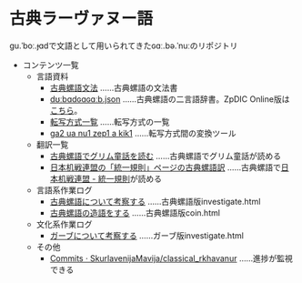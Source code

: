 # 古典ラーヴァヌー語
ɡu.ˈboː.ɟɑdで文語として用いられてきたɢɑː.bə.ˈnuːのリポジトリ

+ コンテンツ一覧
    + 言語資料
        + [古典螺語文法](https://skurlavenijamavija.github.io/classical_rkhavanur/grammar.html) ……古典螺語の文法書
        + [dʊːbɑdɢɑɢɑːb.json](https://github.com/SkurlavenijaMavija/classical_rkhavanur/blob/master/d%CA%8A%CB%90b%C9%91d%C9%A2%C9%91%C9%A2%C9%91%CB%90b.json) ……古典螺語の二言語辞書。ZpDIC Online版は[こちら](http://zpdic.ziphil.com/dictionary/228)。
        + [転写方式一覧](https://skurlavenijamavija.github.io/classical_rkhavanur/transcription.html) ……転写方式の一覧
        + [ga2 ua nu1 zep1 a kik1](https://skurlavenijamavija.github.io/rkhavanur_notation_converter/) ……転写方式間の変換ツール
    + 翻訳一覧
        + [古典螺語でグリム童話を読む](https://skurlavenijamavija.github.io/classical_rkhavanur/KHM.html) ……古典螺語でグリム童話が読める
        + [日本机戦連盟の「統一規則」ページの古典螺語訳](https://skurlavenijamavija.github.io/classical_rkhavanur/cerke_rule.html) ……古典螺語で[日本机戦連盟 - 統一規則](https://sites.google.com/view/cet2kaik/%E7%B5%B1%E4%B8%80%E8%A6%8F%E5%89%87?authuser=0)が読める
    + 言語系作業ログ
        + [古典螺語について考察する](https://skurlavenijamavija.github.io/classical_rkhavanur/investigate.html) ……古典螺語版investigate.html
        + [古典螺語の造語をする](https://skurlavenijamavija.github.io/classical_rkhavanur/coin.html) ……古典螺語版coin.html
    + 文化系作業ログ
        + [ガーブについて考察する](https://skurlavenijamavija.github.io/classical_rkhavanur/gab_investigate.html) ……ガーブ版investigate.html
    + その他
        + [Commits · SkurlavenijaMavija/classical_rkhavanur](https://github.com/SkurlavenijaMavija/classical_rkhavanur/commits/master) ……進捗が監視できる